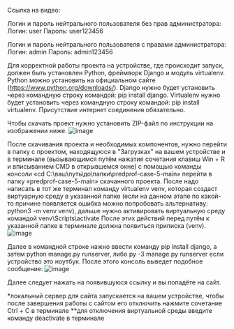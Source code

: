 Ссылка на видео: 

Логин и пароль нейтрального пользователя без прав администратора:
Логин: user   Пароль: user123456


Логин и пароль нейтрального пользователя с правами администратора:
Логин: admin   Пароль: admin123456


Для корректной работы проекта на устройстве, где происходит запуск, должен быть установлен Python, фреймворк Django и модуль virtualenv. Python можно установить на официальном сайте (https://www.python.org/downloads/). Django нужно будет установить через командную строку командой: pip install django. Virtualenv нужно будет установить через командную строку командой: pip install virtualenv. Присутствие интернет соединения обязательно.

Чтобы скачать проект нужно установить ZIP-файл по инструкции на изображении ниже.
![image](https://github.com/user-attachments/assets/ff140126-2943-484c-814d-abb4538eaf06)

После скачивания проекта и необходимых компонентов, нужно перейти в папку с проектом, находящуюся в "Загрузках" на вашем устройстве и в терминале (вызывающимся путём нажатия сочетания клавиш Win + R и вписыванием CMD в открывшемся окне) с помощью команды консоли «cd C:\ваш\путь\до\папки\predprof-case-5-main» перейти в папку «predprof-case-5-main» скачанного проекта. После надо написать в тот же терминал команду virtualenv venv, которая создаст виртуарную среду в указанной папке (если на данном этапе по какой-то причине появляется ошибка можно попробовать альтернативу: python3 -m venv venv), дальше нужно активировать виртуальную среду командой venv\Scripts\activate 
После этих действий перед путём к указанной папке в терминале должна появиться приписка (venv).
![image](https://github.com/user-attachments/assets/a3fab775-91b8-4599-9107-c81d19418333)

Далее в командной строке нажно ввести команду pip install django, а затем python manage.py runserver, либо py -3 manage.py runserver если устройство это ноутбук. После этого консоль выведет подобное сообщение:
![image](https://github.com/user-attachments/assets/d2d56dd5-e4fe-492a-b90f-7eae92af1191)

Далее следует нажать на появившуюся ссылку и вы попадёте на сайт.

*локальный сервер для сайта запускается на вашем устройстве, чтобы после завершения работы с сайтом его отключить нажмите сочетание Ctrl + C в терминале
**для отключения виртуальной среды введите команду deactivate в терминале

